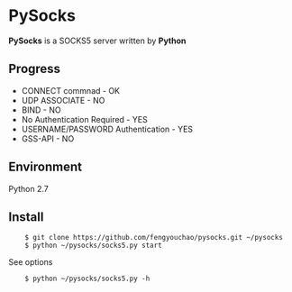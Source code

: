# PySocks
**PySocks** is a SOCKS5 server written by **Python**

## Progress

* CONNECT commnad - OK
* UDP ASSOCIATE - NO
* BIND - NO
* No Authentication Required - YES
* USERNAME/PASSWORD Authentication - YES
* GSS-API - NO

## Environment
Python 2.7

## Install


```
    $ git clone https://github.com/fengyouchao/pysocks.git ~/pysocks
    $ python ~/pysocks/socks5.py start
```
See options

```
    $ python ~/pysocks/socks5.py -h
```
